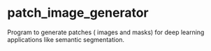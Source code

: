 # patch_image_generator
Program to generate patches ( images and masks) for deep learning applications like semantic segmentation.

